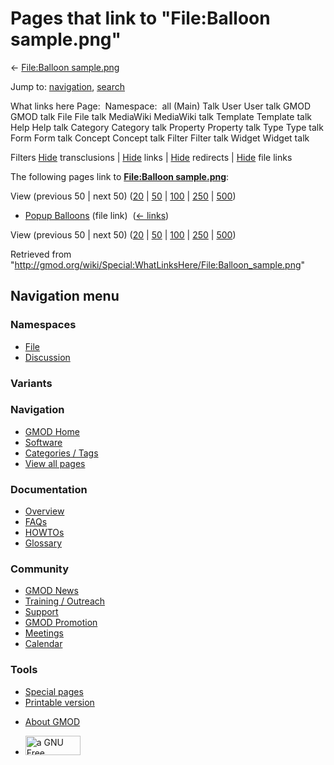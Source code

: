 <div id="mw-page-base" class="noprint">

</div>

<div id="mw-head-base" class="noprint">

</div>

<div id="content" class="mw-body" role="main">

<span id="top"></span>

<div id="mw-js-message" style="display:none;">

</div>



# <span dir="auto">Pages that link to "File:Balloon sample.png"</span>

<div id="bodyContent">

<div id="contentSub">

← [File:Balloon
sample.png](/wiki/File:Balloon_sample.png "File:Balloon sample.png")

</div>

<div id="jump-to-nav" class="mw-jump">

Jump to: [navigation](#mw-navigation), [search](#p-search)

</div>

<div id="mw-content-text">

What links here Page:  Namespace:  all (Main) Talk User User talk GMOD
GMOD talk File File talk MediaWiki MediaWiki talk Template Template talk
Help Help talk Category Category talk Property Property talk Type Type
talk Form Form talk Concept Concept talk Filter Filter talk Widget
Widget talk

Filters
[Hide](/mediawiki/index.php?title=Special:WhatLinksHere/File:Balloon_sample.png&hidetrans=1 "Special:WhatLinksHere/File:Balloon sample.png")
transclusions \|
[Hide](/mediawiki/index.php?title=Special:WhatLinksHere/File:Balloon_sample.png&hidelinks=1 "Special:WhatLinksHere/File:Balloon sample.png")
links \|
[Hide](/mediawiki/index.php?title=Special:WhatLinksHere/File:Balloon_sample.png&hideredirs=1 "Special:WhatLinksHere/File:Balloon sample.png")
redirects \|
[Hide](/mediawiki/index.php?title=Special:WhatLinksHere/File:Balloon_sample.png&hideimages=1 "Special:WhatLinksHere/File:Balloon sample.png")
file links

The following pages link to **[File:Balloon
sample.png](/wiki/File:Balloon_sample.png "File:Balloon sample.png")**:

View (previous 50 \| next 50)
([20](/mediawiki/index.php?title=Special:WhatLinksHere/File:Balloon_sample.png&limit=20 "Special:WhatLinksHere/File:Balloon sample.png")
\|
[50](/mediawiki/index.php?title=Special:WhatLinksHere/File:Balloon_sample.png&limit=50 "Special:WhatLinksHere/File:Balloon sample.png")
\|
[100](/mediawiki/index.php?title=Special:WhatLinksHere/File:Balloon_sample.png&limit=100 "Special:WhatLinksHere/File:Balloon sample.png")
\|
[250](/mediawiki/index.php?title=Special:WhatLinksHere/File:Balloon_sample.png&limit=250 "Special:WhatLinksHere/File:Balloon sample.png")
\|
[500](/mediawiki/index.php?title=Special:WhatLinksHere/File:Balloon_sample.png&limit=500 "Special:WhatLinksHere/File:Balloon sample.png"))

- [Popup Balloons](/wiki/Popup_Balloons "Popup Balloons") (file link) ‎
  <span class="mw-whatlinkshere-tools">([←
  links](/mediawiki/index.php?title=Special:WhatLinksHere&target=Popup+Balloons "Special:WhatLinksHere"))</span>

View (previous 50 \| next 50)
([20](/mediawiki/index.php?title=Special:WhatLinksHere/File:Balloon_sample.png&limit=20 "Special:WhatLinksHere/File:Balloon sample.png")
\|
[50](/mediawiki/index.php?title=Special:WhatLinksHere/File:Balloon_sample.png&limit=50 "Special:WhatLinksHere/File:Balloon sample.png")
\|
[100](/mediawiki/index.php?title=Special:WhatLinksHere/File:Balloon_sample.png&limit=100 "Special:WhatLinksHere/File:Balloon sample.png")
\|
[250](/mediawiki/index.php?title=Special:WhatLinksHere/File:Balloon_sample.png&limit=250 "Special:WhatLinksHere/File:Balloon sample.png")
\|
[500](/mediawiki/index.php?title=Special:WhatLinksHere/File:Balloon_sample.png&limit=500 "Special:WhatLinksHere/File:Balloon sample.png"))

</div>

<div class="printfooter">

Retrieved from
"<http://gmod.org/wiki/Special:WhatLinksHere/File:Balloon_sample.png>"

</div>

<div id="catlinks" class="catlinks catlinks-allhidden">

</div>

<div class="visualClear">

</div>

</div>

</div>

<div id="mw-navigation">

## Navigation menu

<div id="mw-head">



<div id="left-navigation">

<div id="p-namespaces" class="vectorTabs" role="navigation"
aria-labelledby="p-namespaces-label">

### Namespaces

- <span id="ca-nstab-image"><a href="/wiki/File:Balloon_sample.png" accesskey="c"
  title="View the file page [c]">File</a></span>
- <span id="ca-talk"><a
  href="/mediawiki/index.php?title=File_talk:Balloon_sample.png&amp;action=edit&amp;redlink=1"
  accesskey="t"
  title="Discussion about the content page [t]">Discussion</a></span>

</div>

<div id="p-variants" class="vectorMenu emptyPortlet" role="navigation"
aria-labelledby="p-variants-label">

### 

### Variants[](#)

<div class="menu">

</div>

</div>

</div>

<div id="right-navigation">





</div>



</div>

</div>

</div>

<div id="mw-panel">

<div id="p-logo" role="banner">

<a href="/wiki/Main_Page"
style="background-image: url(http://gmod.org/images/GMOD-cogs.png);"
title="Visit the main page"></a>

</div>

<div id="p-Navigation" class="portal" role="navigation"
aria-labelledby="p-Navigation-label">

### Navigation

<div class="body">

- <span id="n-GMOD-Home">[GMOD Home](/wiki/Main_Page)</span>
- <span id="n-Software">[Software](/wiki/GMOD_Components)</span>
- <span id="n-Categories-.2F-Tags">[Categories /
  Tags](/wiki/Categories)</span>
- <span id="n-View-all-pages">[View all
  pages](/wiki/Special:AllPages)</span>

</div>

</div>

<div id="p-Documentation" class="portal" role="navigation"
aria-labelledby="p-Documentation-label">

### Documentation

<div class="body">

- <span id="n-Overview">[Overview](/wiki/Overview)</span>
- <span id="n-FAQs">[FAQs](/wiki/Category:FAQ)</span>
- <span id="n-HOWTOs">[HOWTOs](/wiki/Category:HOWTO)</span>
- <span id="n-Glossary">[Glossary](/wiki/Glossary)</span>

</div>

</div>

<div id="p-Community" class="portal" role="navigation"
aria-labelledby="p-Community-label">

### Community

<div class="body">

- <span id="n-GMOD-News">[GMOD News](/wiki/GMOD_News)</span>
- <span id="n-Training-.2F-Outreach">[Training /
  Outreach](/wiki/Training_and_Outreach)</span>
- <span id="n-Support">[Support](/wiki/Support)</span>
- <span id="n-GMOD-Promotion">[GMOD
  Promotion](/wiki/GMOD_Promotion)</span>
- <span id="n-Meetings">[Meetings](/wiki/Meetings)</span>
- <span id="n-Calendar">[Calendar](/wiki/Calendar)</span>

</div>

</div>

<div id="p-tb" class="portal" role="navigation"
aria-labelledby="p-tb-label">

### Tools

<div class="body">

- <span id="t-specialpages"><a href="/wiki/Special:SpecialPages" accesskey="q"
  title="A list of all special pages [q]">Special pages</a></span>
- <span id="t-print"><a
  href="/mediawiki/index.php?title=Special:WhatLinksHere/File:Balloon_sample.png&amp;printable=yes"
  rel="alternate" accesskey="p"
  title="Printable version of this page [p]">Printable version</a></span>

</div>

</div>

</div>

</div>

<div id="footer" role="contentinfo">

- <span id="footer-places-about">[About
  GMOD](/wiki/GMOD:About "GMOD:About")</span>

<!-- -->

- <span id="footer-copyrightico">[<img src="http://www.gnu.org/graphics/gfdl-logo-small.png" width="88"
  height="31" alt="a GNU Free Documentation License" />](http://www.gnu.org/licenses/fdl-1.3.html)</span>


<div style="clear:both">

</div>

</div>
